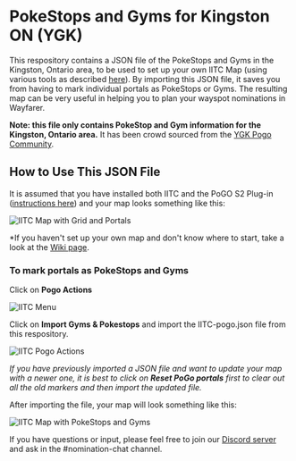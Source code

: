 # PokeStops and Gyms for Kingston ON (YGK)
This respository contains a JSON file of the PokeStops and Gyms in the Kingston, Ontario area, to be used to set up your own IITC Map (using various tools as described [here](https://gitlab.com/AlfonsoML/pogo-s2/-/wikis/How-to-add-new-PoI-to-your-city)). By importing this JSON file, it saves you from having to mark individual portals as PokeStops or Gyms. The resulting map can be very useful in helping you to plan your wayspot nominations in Wayfarer.

**Note: this file only contains PokeStop and Gym information for the Kingston, Ontario area.** It has been crowd sourced from the [YGK Pogo Community](https://ygkpogo.ca).

## How to Use This JSON File
It is assumed that you have installed both IITC and the PoGO S2 Plug-in ([instructions here](https://gitlab.com/AlfonsoML/pogo-s2/#install)) and your map looks something like this:

![IITC Map with Grid and Portals](https://i.imgur.com/v91FtLC.png)

*If you haven't set up your own map and don't know where to start, take a look at the [Wiki page](https://github.com/typographynerd/ygk-iitc-map/wiki).

### To mark portals as PokeStops and Gyms
Click on **Pogo Actions**

![IITC Menu](https://i.imgur.com/RR6uRNx.png)

Click on **Import Gyms & Pokestops** and import the IITC-pogo.json file from this respository.

![IITC Pogo Actions](https://i.imgur.com/PPNvhpr.png)

*If you have previously imported a JSON file and want to update your map with a newer one, it is best to click on **Reset PoGo portals** first to clear out all the old markers and then import the updated file.*

After importing the file, your map will look something like this:

![IITC Map with PokeStops and Gyms](https://i.imgur.com/iBxUysJ.png)

If you have questions or input, please feel free to join our [Discord server](https://ygkpogo.ca/discord) and ask in the #nomination-chat channel.
